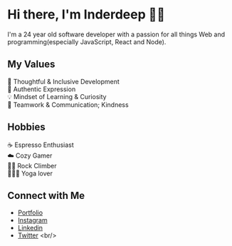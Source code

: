 # Hi there, I'm Inderdeep  👋🏻
I'm a 24 year old software developer with a passion for all things Web and programming(especially JavaScript, React and Node).


## My Values
🧠 Thoughtful & Inclusive Development <br/>
🖤 Authentic Expression <br/>
💡 Mindset of Learning & Curiosity <br/>
🙌 Teamwork & Communication; Kindness

## Hobbies
☕️ Espresso Enthusiast <br/>
☁️ Cozy Gamer </br>
🧗🏼 Rock Climber </br>
🧘🏼‍♀️ Yoga lover

## Connect with Me
- [Portfolio](https://inderdeepsync.netlify.app/) <br/>
- [Instagram](https://www.instagram.com/inderdeepsync/) <br/>
- [Linkedin](https://www.linkedin.com/in/inderdeep-sync/) <br/>
- [Twitter]([https://twitter.com/julia_codes](https://twitter.com/InderdeepSync)) <br/>
